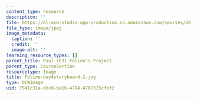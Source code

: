 ```yaml
---
content_type: resource
description: ''
file: https://ol-ocw-studio-app-production.s3.amazonaws.com/courses/20-219-becoming-the-next-bill-nye-writing-and-hosting-the-educational-show-january-iap-2015/7541c31ad8c8ba1b47944707325cfbf2_Folino-day4storyboard-2.jpg
file_type: image/jpeg
image_metadata:
  caption: ''
  credit: ''
  image-alt: ''
learning_resource_types: []
parent_title: Paul (PJ) Folino's Project
parent_type: CourseSection
resourcetype: Image
title: Folino-day4storyboard-2.jpg
type: OCWImage
uid: 7541c31a-d8c8-ba1b-4794-4707325cfbf2
---
```

